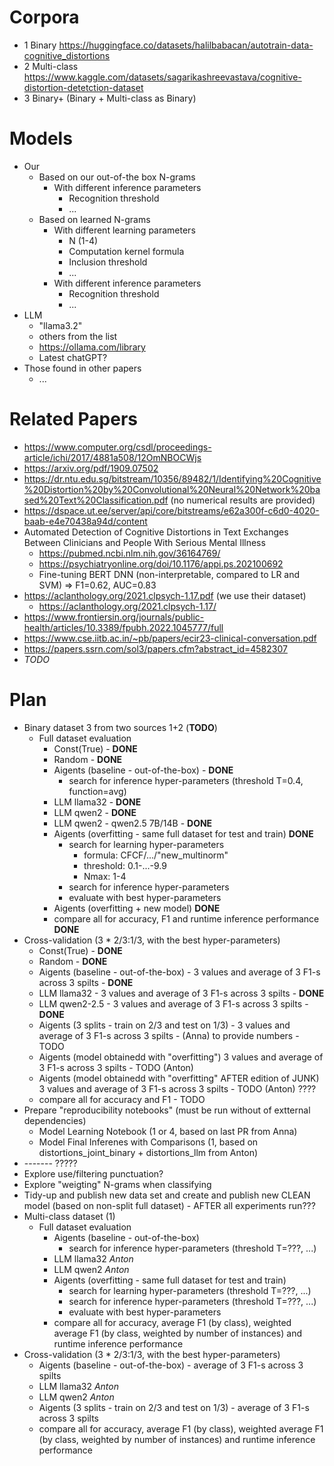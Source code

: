 # Corpora
- 1 Binary https://huggingface.co/datasets/halilbabacan/autotrain-data-cognitive_distortions
- 2 Multi-class https://www.kaggle.com/datasets/sagarikashreevastava/cognitive-distortion-detetction-dataset
- 3 Binary+ (Binary + Multi-class as Binary)

# Models
- Our
  - Based on our out-of-the box N-grams
    - With different inference parameters
      - Recognition threshold
      - ...
  - Based on learned N-grams
    - With different learning parameters
      - N (1-4) 
      - Computation kernel formula
      - Inclusion threshold
      - ...
    - With different inference parameters
      - Recognition threshold
      - ...
- LLM
  - "llama3.2"
  - others from the list
  - https://ollama.com/library
  - Latest chatGPT?
- Those found in other papers
  - ...
 
# Related Papers
- https://www.computer.org/csdl/proceedings-article/ichi/2017/4881a508/12OmNBOCWjs
- https://arxiv.org/pdf/1909.07502
- https://dr.ntu.edu.sg/bitstream/10356/89482/1/Identifying%20Cognitive%20Distortion%20by%20Convolutional%20Neural%20Network%20based%20Text%20Classification.pdf (no numerical results are provided)
- https://dspace.ut.ee/server/api/core/bitstreams/e62a300f-c6d0-4020-baab-e4e70438a94d/content
- Automated Detection of Cognitive Distortions in Text Exchanges Between Clinicians and People With Serious Mental Illness
  - https://pubmed.ncbi.nlm.nih.gov/36164769/
  - https://psychiatryonline.org/doi/10.1176/appi.ps.202100692
  - Fine-tuning BERT DNN (non-interpretable, compared to LR and SVM) => F1=0.62, AUC=0.83 
- https://aclanthology.org/2021.clpsych-1.17.pdf (we use their dataset)
  - https://aclanthology.org/2021.clpsych-1.17/
- https://www.frontiersin.org/journals/public-health/articles/10.3389/fpubh.2022.1045777/full
- https://www.cse.iitb.ac.in/~pb/papers/ecir23-clinical-conversation.pdf
- https://papers.ssrn.com/sol3/papers.cfm?abstract_id=4582307
- _TODO_
 
# Plan
- Binary dataset 3 from two sources 1+2 (**TODO**)
  - Full dataset evaluation
    - Const(True) - **DONE**
    - Random - **DONE**
    - Aigents (baseline - out-of-the-box) - **DONE**
      - search for inference hyper-parameters (threshold T=0.4, function=avg)
    - LLM llama32 - **DONE**
    - LLM qwen2 - **DONE**
    - LLM qwen2 - qwen2.5 7B/14B - **DONE**
    - Aigents (overfitting - same full dataset for test and train) **DONE**
       - search for learning hyper-parameters
         - formula: CFCF/.../"new_multinorm"
         - threshold: 0.1-...-9.9
         - Nmax: 1-4  
       - search for inference hyper-parameters
       - evaluate with best hyper-parameters
    - Aigents (overfitting + new model) **DONE**
    - compare all for accuracy, F1 and runtime inference performance **DONE**
 - Cross-validation (3 * 2/3:1/3, with the best hyper-parameters)
    - Const(True) - **DONE**
    - Random - **DONE**
    - Aigents (baseline - out-of-the-box) - 3 values and average of 3 F1-s across 3 spilts - **DONE**
    - LLM llama32 - 3 values and average of 3 F1-s across 3 spilts - **DONE**
    - LLM qwen2-2.5 - 3 values and average of 3 F1-s across 3 spilts - **DONE**
    - Aigents (3 splits - train on 2/3 and test on 1/3) - 3 values and average of 3 F1-s across 3 spilts - (Anna) to provide numbers - TODO
    - Aigents (model obtainedd with "overfitting") 3 values and average of 3 F1-s across 3 spilts - TODO (Anton)
    - Aigents (model obtainedd with "overfitting" AFTER edition of JUNK) 3 values and average of 3 F1-s across 3 spilts - TODO (Anton) ???? 
    - compare all for accuracy and F1 - TODO
 - Prepare "reproducibility notebooks" (must be run without of extternal dependencies)
   - Model Learning Notebook (1 or 4, based on last PR from Anna)
   - Model Final Inferenes with Comparisons (1, based on distortions_joint_binary + distortions_llm from Anton)  
 - ------- ?????
 - Explore use/filtering punctuation?
 - Explore "weigting" N-grams when classifying
 - Tidy-up and publish new data set and create and publish new CLEAN model (based on non-split full dataset) - AFTER all experiments run???
- Multi-class dataset (1)
  - Full dataset evaluation
    - Aigents (baseline - out-of-the-box)
      - search for inference hyper-parameters (threshold T=???, ...)
    - LLM llama32 _Anton_
    - LLM qwen2 _Anton_
    - Aigents (overfitting - same full dataset for test and train)
       - search for learning hyper-parameters (threshold T=???, ...)
       - search for inference hyper-parameters (threshold T=???, ...)
       - evaluate with best hyper-parameters 
    - compare all for accuracy, average F1 (by class), weighted average F1 (by class, weighted by number of instances) and runtime inference performance
 - Cross-validation (3 * 2/3:1/3, with the best hyper-parameters)
    - Aigents (baseline - out-of-the-box) - average of 3 F1-s across 3 spilts
    - LLM llama32 _Anton_
    - LLM qwen2 _Anton_
    - Aigents (3 splits - train on 2/3 and test on 1/3) - average of 3 F1-s across 3 spilts
    - compare all for accuracy, average F1 (by class), weighted average F1 (by class, weighted by number of instances) and runtime inference performance
